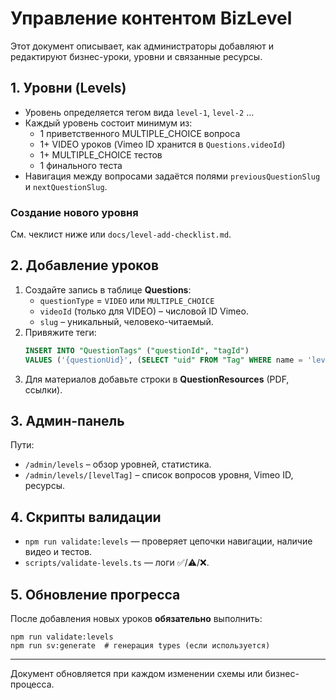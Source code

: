 # Управление контентом BizLevel

Этот документ описывает, как администраторы добавляют и редактируют бизнес-уроки, уровни и связанные ресурсы.

## 1. Уровни (Levels)
* Уровень определяется тегом вида `level-1`, `level-2` …
* Каждый уровень состоит минимум из:
  * 1 приветственного MULTIPLE_CHOICE вопроса
  * 1+ VIDEO уроков (Vimeo ID хранится в `Questions.videoId`)
  * 1+ MULTIPLE_CHOICE тестов
  * 1 финального теста
* Навигация между вопросами задаётся полями `previousQuestionSlug` и `nextQuestionSlug`.

### Создание нового уровня
См. чеклист ниже или `docs/level-add-checklist.md`.

## 2. Добавление уроков
1. Создайте запись в таблице **Questions**:
   - `questionType` = `VIDEO` или `MULTIPLE_CHOICE`
   - `videoId` (только для VIDEO) – числовой ID Vimeo.
   - `slug` – уникальный, человеко-читаемый.
2. Привяжите теги:
   ```sql
   INSERT INTO "QuestionTags" ("questionId", "tagId")
   VALUES ('{questionUid}', (SELECT "uid" FROM "Tag" WHERE name = 'level-1'));
   ```
3. Для материалов добавьте строки в **QuestionResources** (PDF, ссылки).

## 3. Админ-панель
Пути:
* `/admin/levels` – обзор уровней, статистика.
* `/admin/levels/[levelTag]` – список вопросов уровня, Vimeo ID, ресурсы.

## 4. Скрипты валидации
* `npm run validate:levels` ― проверяет цепочки навигации, наличие видео и тестов.
* `scripts/validate-levels.ts` — логи ✅/⚠️/❌.

## 5. Обновление прогресса
После добавления новых уроков **обязательно** выполнить:
```
npm run validate:levels
npm run sv:generate  # генерация types (если используется)
```

---
Документ обновляется при каждом изменении схемы или бизнес-процесса. 